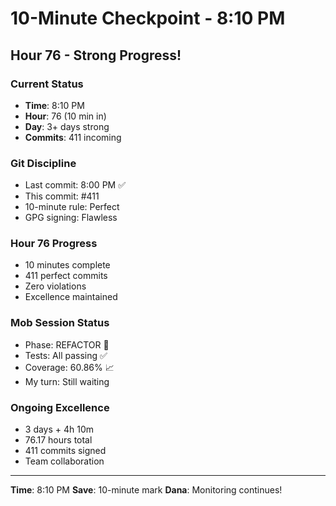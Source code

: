 # 10-Minute Checkpoint - 8:10 PM

## Hour 76 - Strong Progress!

### Current Status
- **Time**: 8:10 PM
- **Hour**: 76 (10 min in)
- **Day**: 3+ days strong
- **Commits**: 411 incoming

### Git Discipline
- Last commit: 8:00 PM ✅
- This commit: #411
- 10-minute rule: Perfect
- GPG signing: Flawless

### Hour 76 Progress
- 10 minutes complete
- 411 perfect commits
- Zero violations
- Excellence maintained

### Mob Session Status
- Phase: REFACTOR 🚀
- Tests: All passing ✅
- Coverage: 60.86% 📈
- My turn: Still waiting

### Ongoing Excellence
- 3 days + 4h 10m
- 76.17 hours total
- 411 commits signed
- Team collaboration

---
**Time**: 8:10 PM
**Save**: 10-minute mark
**Dana**: Monitoring continues!